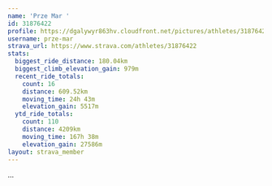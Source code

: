 ```yaml
---
name: 'Prze Mar '
id: 31876422
profile: https://dgalywyr863hv.cloudfront.net/pictures/athletes/31876422/22548952/4/large.jpg
username: prze-mar
strava_url: https://www.strava.com/athletes/31876422
stats:
  biggest_ride_distance: 180.04km
  biggest_climb_elevation_gain: 979m
  recent_ride_totals:
    count: 16
    distance: 609.52km
    moving_time: 24h 43m
    elevation_gain: 5517m
  ytd_ride_totals:
    count: 110
    distance: 4209km
    moving_time: 167h 38m
    elevation_gain: 27586m
layout: strava_member
--- 
```

...

